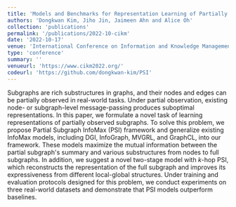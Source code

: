 ```yaml
---
title: 'Models and Benchmarks for Representation Learning of Partially Observed Subgraphs'
authors: 'Dongkwan Kim, Jiho Jin, Jaimeen Ahn and Alice Oh'
collection: 'publications'
permalink: '/publications/2022-10-cikm'
date: '2022-10-17'
venue: 'International Conference on Information and Knowledge Management (CIKM, Short Papers Track)'
type: 'conference'
summary: ''
venueurl: 'https://www.cikm2022.org/'
codeurl: 'https://github.com/dongkwan-kim/PSI'
---
```


Subgraphs are rich substructures in graphs, and their nodes and edges can be partially observed in real-world tasks. Under partial observation, existing node- or subgraph-level message-passing produces suboptimal representations. In this paper, we formulate a novel task of learning representations of partially observed subgraphs. To solve this problem, we propose Partial Subgraph InfoMax (PSI) framework and generalize existing InfoMax models, including DGI, InfoGraph, MVGRL, and GraphCL, into our framework. These models maximize the mutual information between the partial subgraph's summary and various substructures from nodes to full subgraphs. In addition, we suggest a novel two-stage model with $k$-hop PSI, which reconstructs the representation of the full subgraph and improves its expressiveness from different local-global structures. Under training and evaluation protocols designed for this problem, we conduct experiments on three real-world datasets and demonstrate that PSI models outperform baselines.